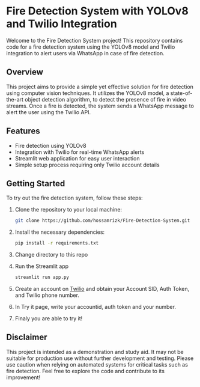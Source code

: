 # Fire Detection System with YOLOv8 and Twilio Integration

Welcome to the Fire Detection System project! This repository contains code for a fire detection system using the YOLOv8 model and Twilio integration to alert users via WhatsApp in case of fire detection.

## Overview

This project aims to provide a simple yet effective solution for fire detection using computer vision techniques. It utilizes the YOLOv8 model, a state-of-the-art object detection algorithm, to detect the presence of fire in video streams. Once a fire is detected, the system sends a WhatsApp message to alert the user using the Twilio API.

## Features

- Fire detection using YOLOv8
- Integration with Twilio for real-time WhatsApp alerts
- Streamlit web application for easy user interaction
- Simple setup process requiring only Twilio account details

## Getting Started

To try out the fire detection system, follow these steps:

1. Clone the repository to your local machine:

   ```bash
   git clone https://github.com/hossamrizk/Fire-Detection-System.git

2. Install the necessary dependencies:
   
   ```bash
   pip install -r requirements.txt
   
3. Change directory to this repo
4. Run the Streamlit app

   ```bash
   streamlit run app.py

5. Create an account on [Twilio](https://www.twilio.com/en-us) and obtain your Account SID, Auth Token, and Twilio phone number.
6. In Try it page, write your accountid, auth token and your number.
7. Finaly you are able to try it!


## Disclaimer
This project is intended as a demonstration and study aid. It may not be suitable for production use without further development and testing. Please use caution when relying on automated systems for critical tasks such as fire detection. 
Feel free to explore the code and contribute to its improvement!
